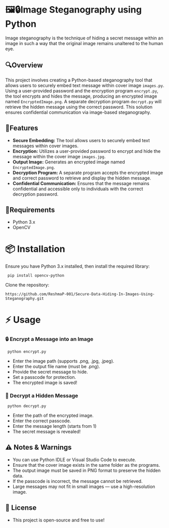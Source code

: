# 🖼️🔒Image Steganography using Python

Image steganography is the technique of hiding a secret message within an image in such a way that the original image remains unaltered to the human eye.

## 🔍Overview

This project involves creating a Python-based steganography tool that allows users to securely embed text message within cover image `images.py`. Using a user-provided password and the encryption program `encrypt.py`, the tool encrypts and hides the message, producing an encrypted image named `EncryptedImage.png`. A separate decryption program `decrypt.py` will retrieve the hidden message using the correct password. This solution ensures confidential communication via image-based steganography.

## 🚀Features

   - **Secure Embedding:** The tool allows users to securely embed text messages within cover images. 
   - **Encryption:** Utilizes a user-provided password to encrypt and hide the message within the cover image `images.jpg`.
   - **Output Image:** Generates an encrypted image named `EncryptedImage.png`.
   - **Decryption Program:** A separate program accepts the encrypted image and correct password to retrieve and display the hidden message.
   - **Confidential Communication:** Ensures that the message remains confidential and accessible only to individuals with the correct decryption password.

## 🔧Requirements

   - Python 3.x
   - OpenCV
     
# 📦 Installation

Ensure you have Python 3.x installed, then install the required library:

     pip install opencv-python

Clone the repository:

    https://github.com/ReshmaP-001/Secure-Data-Hiding-In-Images-Using-Steganography.git

# ⚡ Usage

### 🔒 Encrypt a Message into an Image

     python encrypt.py

   - Enter the image path (supports .png, .jpg, .jpeg).
   - Enter the output file name (must be .png).
   - Provide the secret message to hide.
   - Set a passcode for protection.
   - The encrypted image is saved!

### 🔑 Decrypt a Hidden Message

     python decrypt.py

   - Enter the path of the encrypted image.
   - Enter the correct passcode.
   - Enter the message length (starts from 1)
   - The secret message is revealed!

## ⚠️ Notes & Warnings

   - You can use Python IDLE or Visual Studio Code to execute.
   - Ensure that the cover image exists in the same folder as the programs.
   - The output image must be saved in PNG format to preserve the hidden data.
   - If the passcode is incorrect, the message cannot be retrieved.
   - Large messages may not fit in small images — use a high-resolution image.

## 📜 License

   - This project is open-source and free to use!









 

 

